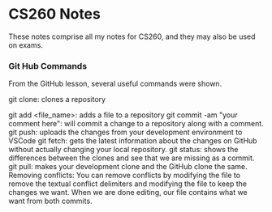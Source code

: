 # CS260 Notes
These notes comprise all my notes for CS260, and they may also be used on exams.
### Git Hub Commands
From the GitHub lesson, several useful commands were shown.

git clone: clones a repository

git add <file_name>: adds a file to a repository
git commit -am "your comment here": will commit a change to a repository along with a comment.
git push: uploads the changes from your development environment to VSCode
git fetch: gets the latest information about the changes on GitHub without actually changing your local repository.
git status: shows the differences between the clones and see that we are missing as a commit.
git pull: makes your development clone and the GitHub clone the same.
Removing conflicts: You can remove conflicts by modifying the file to remove the textual conflict delimiters
and modifying the file to keep the changes we want. When we are done editing, our file contains what we want from both commits.

